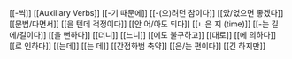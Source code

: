 [[-씩]]
[[Auxiliary Verbs]]
[[-기 때문에]]
[[-(으)려던 참이다]]
[[았/었으면 좋겠다]]
[[문법/다면서]]
[[을 텐데 걱정이다]]
[[안 어/아도 되다]]
[[ㄴ은 지 (time)]]
[[-는 길에/길이다]]
[[을 뻔하다]]
[[더니]]
[[느니]]
[[에도 불구하고]]
[[대로]]
[[에 의하다]]
[[로 인하다]]
[[는데]]
[[는 데]]
[[간접화범 축약]]
[[은/는 편이다]]
[[긴 하지만]]
